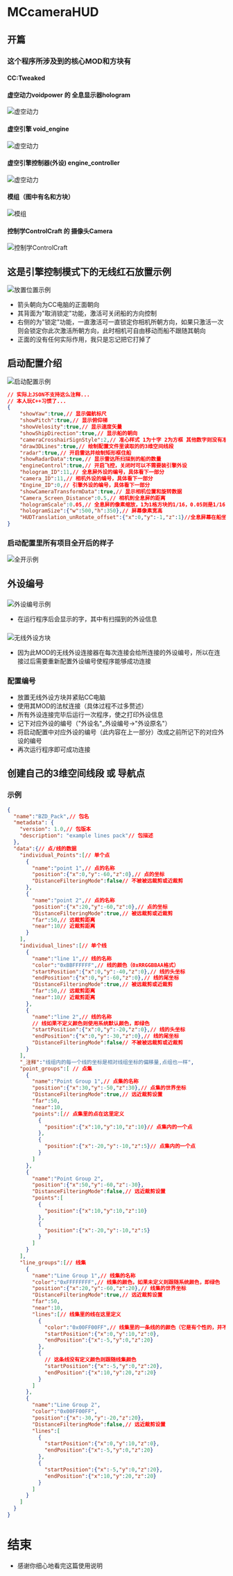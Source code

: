 # MCcameraHUD
## 开篇
### 这个程序所涉及到的核心MOD和方块有
#### CC:Tweaked
#### 虚空动力voidpower 的 全息显示器hologram
![虚空动力](https://raw.githubusercontent.com/wufafihfi/MCcameraHUD/refs/heads/main/image/62dcf5df-14e6-4e8d-81ae-75b30c7588f0.png "虚空动力")
#### 虚空引擎 void_engine
![虚空动力](https://raw.githubusercontent.com/wufafihfi/MCcameraHUD/refs/heads/main/image/d53fd442-9ddf-4f6d-b922-192d3dd86f26.png "虚空动力")
#### 虚空引擎控制器(外设) engine_controller
![虚空动力](https://raw.githubusercontent.com/wufafihfi/MCcameraHUD/refs/heads/main/image/0ab6ed67-0d3a-4824-ab87-3db29d513718.png "虚空动力")
#### 模组（图中有名和方块）
![模组](https://raw.githubusercontent.com/wufafihfi/MCcameraHUD/refs/heads/main/image/0ab6ed67-0d3a-4824-ab87-3db29d513718.png "模组")
#### 控制学ControlCraft 的 摄像头Camera
![控制学ControlCraft](https://raw.githubusercontent.com/wufafihfi/MCcameraHUD/refs/heads/main/image/8e1a2ab0-53a8-4ace-92f1-ee8fa555194e.png "控制学ControlCraft")
## 这是引擎控制模式下的无线红石放置示例
![放置位置示例](https://raw.githubusercontent.com/wufafihfi/MCcameraHUD/refs/heads/main/image/ab2dc6a6-e064-4301-b1e9-7742f9a5e4b1.png "放置位置示例")
- 箭头朝向为CC电脑的正面朝向
- 其背面为"取消锁定"功能，激活可关闭船的方向控制
- 右侧的为"锁定"功能，一直激活可一直锁定你相机所朝方向，如果只激活一次则会锁定你此次激活所朝方向，此时相机可自由移动而船不跟随其朝向
- 正面的没有任何实际作用，我只是忘记把它打掉了
## 启动配置介绍
![启动配置示例](https://raw.githubusercontent.com/wufafihfi/MCcameraHUD/refs/heads/main/image/94feea1a-2e2d-4a0e-b410-0ea227a90d29.png "启动配置示例")
```json
// 实际上JSON不支持这么注释...
// 本人玩C++习惯了...
{
    "showYaw":true,// 显示偏航标尺
    "showPitch":true,// 显示俯仰梯
    "showVelosity":true,// 显示速度矢量
    "showShipDirection":true,// 显示船的朝向
    "cameraCrosshairSignStyle":2,// 准心样式 1为十字 2为方框 其他数字则没有准心
    "draw3DLines":true,// 绘制配置文件里读取的的3维空间线段
    "radar":true,// 开启雷达并绘制矩形框住船
    "showRadarData":true,// 显示雷达所扫描到的船的数量
    "engineControl":true,// 开启飞控，关闭时可以不需要装引擎外设
    "hologram_ID":11,// 全息屏外设的编号，具体看下一部分
    "camera_ID":11,// 相机外设的编号，具体看下一部分
    "Engine_ID":0,// 引擎外设的编号，具体看下一部分
    "showCameraTransformData":true,// 显示相机位置和旋转数据
    "Camera_Screen_Distance":0.5,// 相机到全息屏的距离
    "hologramScale":0.05,// 全息屏的像素缩放，1为1格方块的1/16，0.05则是1/16/20
    "hologramSize":{"w":500,"h":350},// 屏幕像素宽高
    "HUDTranslation_unRotate_offset":{"x":0,"y":-1,"z":1}//全息屏幕在船坐标系内相对于屏幕方块的位置偏移
}
```
### 启动配置里所有项目全开后的样子
![全开示例](https://raw.githubusercontent.com/wufafihfi/MCcameraHUD/refs/heads/main/image/60298d5c-d34d-41ea-a35c-8d4afd4dfe03.png "全开示例")
## 外设编号
### 
![外设编号示例](https://raw.githubusercontent.com/wufafihfi/MCcameraHUD/refs/heads/main/image/015f393b-4a92-46ad-88f0-37e93d16e6cd.png "外设编号示例")
- 在运行程序后会显示的字，其中有扫描到的外设信息
### 
![无线外设方块](https://raw.githubusercontent.com/wufafihfi/MCcameraHUD/refs/heads/main/image/0ab6ed67-0d3a-4824-ab87-3db29d513718.png "无线外设方块")
- 因为此MOD的无线外设连接器在每次连接会给所连接的外设编号，所以在连接过后需要重新配置外设编号使程序能够成功连接
### 配置编号
- 放置无线外设方块并紧贴CC电脑
- 使用其MOD的法杖连接（具体过程不过多赘述）
- 所有外设连接完毕后运行一次程序，使之打印外设信息
- 记下对应外设的编号（"外设名"_外设编号->"外设原名"）
- 将启动配置中对应外设的编号（此内容在上一部分）改成之前所记下的对应外设的编号
- 再次运行程序即可成功连接
## 创建自己的3维空间线段 或 导航点
### 示例
```json
{
  "name":"BZD_Pack",// 包名
  "metadata": {
    "version": 1.0,// 包版本
    "description": "example lines pack"// 包描述
  },
  "data":{// 点/线的数据
    "individual_Points":[// 单个点
      {
        "name":"point 1",// 点的名称
        "position":{"x":0,"y":-60,"z":0},// 点的坐标
        "DistanceFilteringMode":false// 不被被远裁剪或近裁剪
      },
      {
        "name":"point 2",// 点的名称
        "position":{"x":20,"y":-60,"z":0},// 点的坐标
        "DistanceFilteringMode":true,// 被远裁剪或近裁剪
        "far":50,// 远裁剪距离
        "near":10// 近裁剪距离
      }
    ],
    "individual_lines":[// 单个线
      {
        "name":"line 1",// 线的名称
        "color":"0xBBFFFFFF",// 线的颜色（0xRRGGBBAA格式）
        "startPosition":{"x":0,"y":-40,"z":0},// 线的头坐标
        "endPosition":{"x":0,"y":-60,"z":0},// 线的尾坐标
        "DistanceFilteringMode":true,// 被远裁剪或近裁剪
        "far":50,// 远裁剪距离
        "near":10// 近裁剪距离
      },
      {
        "name":"line 2",// 线的名称
        // 线如果不定义颜色则使用系统默认颜色，即绿色
        "startPosition":{"x":0,"y":-20,"z":0},// 线的头坐标
        "endPosition":{"x":0,"y":-30,"z":0},// 线的尾坐标
        "DistanceFilteringMode":false// 不被被远裁剪或近裁剪
      }
    ],
    "_注释":"线组内的每一个线的坐标是相对线组坐标的偏移量,点组也一样",
    "point_groups":[ // 点集
      {
        "name":"Point Group 1",// 点集的名称
        "position":{"x":30,"y":-50,"z":30},// 点集的世界坐标
        "DistanceFilteringMode":true,// 远近裁剪设置
        "far":50,
        "near":10,
        "points":[// 点集里的点在这里定义
          {
            "position":{"x":10,"y":10,"z":10}// 点集内的一个点
          },
          {
            "position":{"x":-20,"y":-10,"z":5}// 点集内的一个点
          }
        ]
      },
      {
        "name":"Point Group 2",
        "position":{"x":50,"y":-60,"z":-30},
        "DistanceFilteringMode":false,// 远近裁剪设置
        "points":[
          {
            "position":{"x":10,"y":10,"z":10}
          },
          {
            "position":{"x":-20,"y":-10,"z":5}
          }
        ]
      }
    ],
    "line_groups":[// 线集
      {
        "name":"Line Group 1",// 线集的名称
        "color":"0xFFFFFFFF",// 线集的颜色，如果未定义则跟随系统颜色，即绿色
        "position":{"x":20,"y":-60,"z":20},// 线集的世界坐标
        "DistanceFilteringMode":true,// 远近裁剪设置
        "far":50,
        "near":10,
        "lines":[// 线集里的线在这里定义
          { 
            "color":"0x00FF00FF",// 线集里的一条线的的颜色（它是有个性的，并不想随波逐流）
            "startPosition":{"x":0,"y":10,"z":0},
            "endPosition":{"x":-5,"y":0,"z":20}
          },
          {
            // 这条线没有定义颜色则跟随线集颜色
            "startPosition":{"x":-5,"y":0,"z":20},
            "endPosition":{"x":10,"y":20,"z":20}
          }
        ]
      },
      {
        "name":"Line Group 2",
        "color":"0x00FF00FF",
        "position":{"x":-30,"y":-20,"z":20},
        "DistanceFilteringMode":false,// 远近裁剪设置
        "lines":[
          { 
            "startPosition":{"x":0,"y":10,"z":0},
            "endPosition":{"x":-5,"y":0,"z":20}
          },
          { 
            "startPosition":{"x":-5,"y":0,"z":20},
            "endPosition":{"x":10,"y":20,"z":20}
          }
        ]
      }
    ]
  }
}
```
# 结束
- 感谢你细心地看完这篇使用说明
